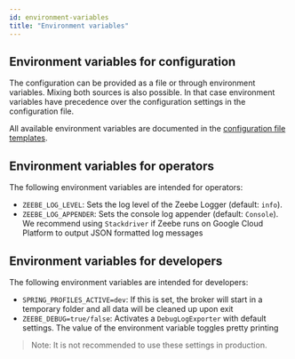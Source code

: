 ```yaml
---
id: environment-variables
title: "Environment variables"
---
```


## Environment variables for configuration

The configuration can be provided as a file or through environment variables. Mixing both sources is also possible. In that case environment variables have precedence over the configuration settings in the configuration file.

All available environment variables are documented in the [configuration file templates](configuration/#configuration-file-templates).

## Environment variables for operators

The following environment variables are intended for operators:

- `ZEEBE_LOG_LEVEL`: Sets the log level of the Zeebe Logger (default: `info`).
- `ZEEBE_LOG_APPENDER`: Sets the console log appender (default: `Console`). We recommend using `Stackdriver` if Zeebe runs on Google Cloud Platform to output JSON formatted log messages

## Environment variables for developers

The following environment variables are intended for developers:

- `SPRING_PROFILES_ACTIVE=dev`: If this is set, the broker will start in a temporary folder and all data will be cleaned up upon exit
- `ZEEBE_DEBUG=true/false`: Activates a `DebugLogExporter` with default settings. The value of the environment variable toggles pretty printing

> Note: It is not recommended to use these settings in production.
